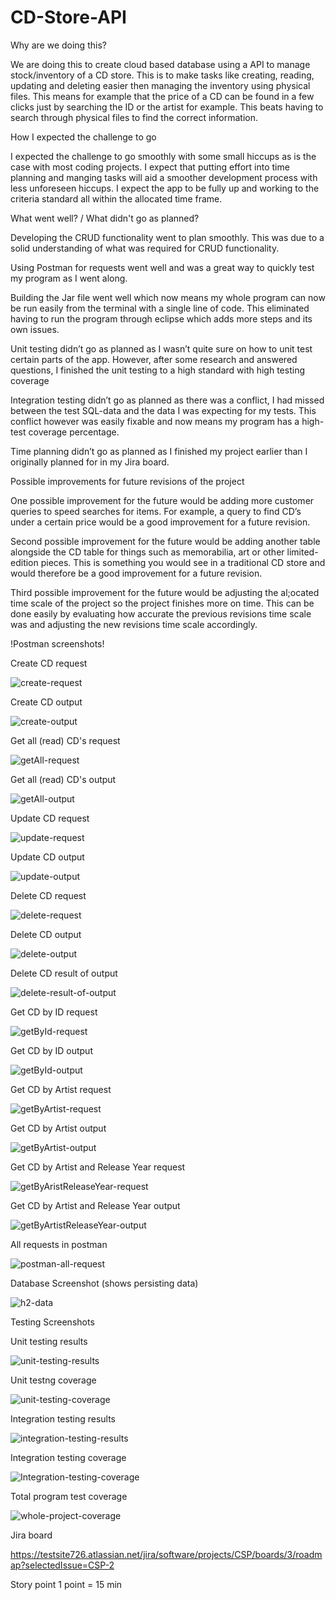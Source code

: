 # CD-Store-API
Why are we doing this?  

We are doing this to create cloud based database using a API to manage stock/inventory of a CD store. This is to make tasks like creating, reading, updating and deleting easier then managing the inventory using physical files. This means for example that the price of a CD can be found in a few clicks just by searching the ID or the artist for example. This beats having to search through physical files to find the correct information.



How I expected the challenge to go 

I expected the challenge to go smoothly with some small hiccups as is the case with most coding projects. I expect that putting effort into time planning and manging tasks will aid a smoother development process with less unforeseen hiccups. I expect the app to be fully up and working to the criteria standard all within the allocated time frame. 



What went well? / What didn't go as planned?  

Developing the CRUD functionality went to plan smoothly. This was due to a solid understanding of what was required for CRUD functionality. 

Using Postman for requests went well and was a great way to quickly test my program as I went along.

Building the Jar file went well which now means my whole program can now be run easily from the terminal with a single line of code. This eliminated having to run the program through eclipse which adds more steps and its own issues.

Unit testing didn’t go as planned as I wasn’t quite sure on how to unit test certain parts of the app. However, after some research and answered questions, I finished the unit testing to a high standard with high testing coverage 

Integration testing didn’t go as planned as there was a conflict, I had missed between the test SQL-data and the data I was expecting for my tests. This conflict however was easily fixable and now means my program has a high-test coverage percentage.

Time planning didn’t go as planned as I finished my project earlier than I originally planned for in my Jira board.



Possible improvements for future revisions of the project

One possible improvement for the future would be adding more customer queries to speed searches for items. For example, a query to find CD’s under a certain price would be a good improvement for a future revision.

Second possible improvement for the future would be adding another table alongside the CD table for things such as memorabilia, art or other limited-edition pieces. This is something you would see in a traditional CD store and would therefore be a good improvement for a future revision.

Third possible improvement for the future would be adjusting the al;ocated time scale of the project so the project finishes more on time. This can be done easily by evaluating how accurate the previous revisions time scale was and adjusting the new revisions time scale accordingly.



!Postman screenshots! 

Create CD request 

![create-request](https://user-images.githubusercontent.com/80534190/144249663-047a58c3-e841-499e-824f-d3775af39bde.JPG)

Create CD output 

![create-output](https://user-images.githubusercontent.com/80534190/144249729-3a9ec785-182a-488d-a32d-7c90988c1ed6.JPG)

Get all (read) CD's request

![getAll-request](https://user-images.githubusercontent.com/80534190/144250102-c52c42bf-8879-48eb-a4e7-725b13653340.JPG)

Get all (read) CD's output 

![getAll-output](https://user-images.githubusercontent.com/80534190/144250148-75340a92-6866-4f7e-bf93-12abf376c0ee.JPG)

Update CD request

![update-request](https://user-images.githubusercontent.com/80534190/144250201-bc2127b8-a1de-4422-aeaf-7fc3f4aba780.JPG)

Update CD output

![update-output](https://user-images.githubusercontent.com/80534190/144250245-bfc745a0-83e1-47bf-97d5-c35dc35e193f.JPG)

Delete CD request 

![delete-request](https://user-images.githubusercontent.com/80534190/144249809-a252d3f0-7e16-4842-9cbb-7c077c3ee895.JPG)

Delete CD output 

![delete-output](https://user-images.githubusercontent.com/80534190/144249841-d3e48f2f-f2cc-47e2-a971-1069dfc4b2a0.JPG)

Delete CD result of output

![delete-result-of-output](https://user-images.githubusercontent.com/80534190/144249913-59ca47f9-1367-44e1-9309-7adbd731494a.JPG)

Get CD by ID request 

![getById-request](https://user-images.githubusercontent.com/80534190/144250375-f5607d4d-1a65-49ce-92e6-f95d0aeda09e.JPG)

Get CD by ID output

![getById-output](https://user-images.githubusercontent.com/80534190/144250413-de858187-2654-4f97-8a22-56234bacbb5d.JPG)

Get CD by Artist request 

![getByArtist-request](https://user-images.githubusercontent.com/80534190/144250502-d5ea9649-c415-4efb-97e5-ea47ff7d049f.JPG)

Get CD by Artist output 

![getByArtist-output](https://user-images.githubusercontent.com/80534190/144250579-8d80450a-5aa2-42dc-aeba-9fee59b80021.JPG)

Get CD by Artist and Release Year request 

![getByAristReleaseYear-request ](https://user-images.githubusercontent.com/80534190/144250745-0db4bfeb-2047-4506-86f4-f4ca0fc0a47c.JPG)

Get CD by Artist and Release Year output 

![getByArtistReleaseYear-output](https://user-images.githubusercontent.com/80534190/144252452-bbdb42d9-fa2f-46d5-a7e9-824e27e094ac.JPG)

All requests in postman 

![postman-all-request](https://user-images.githubusercontent.com/80534190/144251192-112c9dc5-ee48-446b-92f9-89a089a2de5f.JPG)



Database Screenshot (shows persisting data) 

![h2-data](https://user-images.githubusercontent.com/80534190/144251084-8b8b80d3-ebba-490f-9f80-b9aef10b233a.JPG)



Testing Screenshots 

Unit testing results

![unit-testing-results](https://user-images.githubusercontent.com/80534190/144251409-db849c78-a491-4cbf-b1a4-2fa465e9507c.JPG)

Unit testng coverage

![unit-testing-coverage](https://user-images.githubusercontent.com/80534190/144251453-cab4fbab-5dab-490b-9be3-a1c96e8f33c9.JPG)

Integration testing results 

![integration-testing-results](https://user-images.githubusercontent.com/80534190/144251554-e5534eac-7d0f-4c28-acea-3c3dc2c8b19b.JPG)


Integration testing coverage 

![Integration-testing-coverage](https://user-images.githubusercontent.com/80534190/144251602-5294c204-5d89-429d-a51c-ec80ed0c64cf.JPG)

Total program test coverage

![whole-project-coverage](https://user-images.githubusercontent.com/80534190/144251673-4580cbd2-0aa8-497d-af02-959e3bc1b840.JPG)



Jira board 

https://testsite726.atlassian.net/jira/software/projects/CSP/boards/3/roadmap?selectedIssue=CSP-2

Story point 
1 point = 15 min

